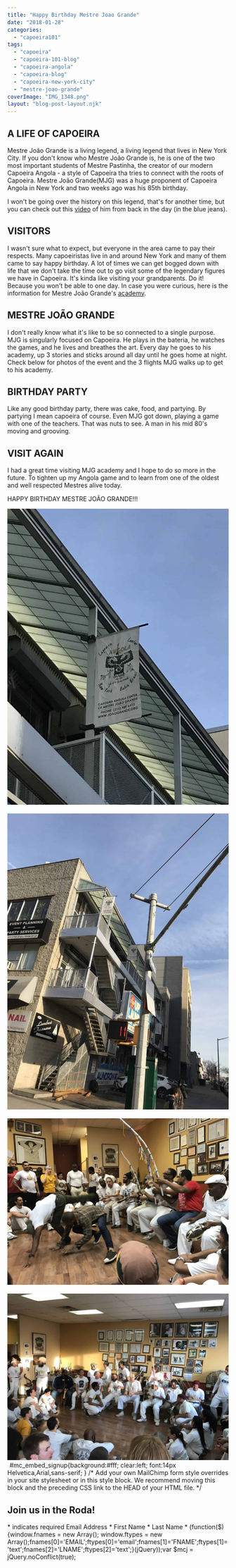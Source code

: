 ```yaml
---
title: "Happy Birthday Mestre Joao Grande"
date: "2018-01-28"
categories: 
  - "capoeira101"
tags: 
  - "capoeira"
  - "capoeira-101-blog"
  - "capoeira-angola"
  - "capoeira-blog"
  - "capoeira-new-york-city"
  - "mestre-joao-grande"
coverImage: "IMG_1348.png"
layout: "blog-post-layout.njk"
---
```


## A LIFE OF CAPOEIRA

Mestre João Grande is a living legend, a living legend that lives in New York City. If you don't know who Mestre João Grande is, he is one of the two most important students of Mestre Pastinha, the creator of our modern Capoeira Angola - a style of Capoeira tha tries to connect with the roots of Capoeira. Mestre João Grande(MJG) was a huge proponent of Capoeira Angola in New York and two weeks ago was his 85th birthday.

I won't be going over the history on this legend, that's for another time, but you can check out this [video](https://www.youtube.com/watch?v=EHCAzxsB8LY) of him from back in the day (in the blue jeans).

## VISITORS

I wasn't sure what to expect, but everyone in the area came to pay their respects. Many capoeiristas live in and around New York and many of them came to say happy birthday. A lot of times we can get bogged down with life that we don't take the time out to go visit some of the legendary figures we have in Capoeira. It's kinda like visiting your grandparents. Do it! Because you won't be able to one day. In case you were curious, here is the information for Mestre João Grande's [academy](http://www.joaogrande.org/).

## MESTRE JOÃO GRANDE

I don't really know what it's like to be so connected to a single purpose. MJG is singularly focused on Capoeira. He plays in the bateria, he watches the games, and he lives and breathes the art. Every day he goes to his academy, up 3 stories and sticks around all day until he goes home at night. Check below for photos of the event and the 3 flights MJG walks up to get to his academy.

## BIRTHDAY PARTY

Like any good birthday party, there was cake, food, and partying. By partying I mean capoeira of course. Even MJG got down, playing a game with one of the teachers. That was nuts to see. A man in his mid 80's moving and grooving.

## VISIT AGAIN

I had a great time visiting MJG academy and I hope to do so more in the future. To tighten up my Angola game and to learn from one of the oldest and well respected Mestres alive today.

HAPPY BIRTHDAY MESTRE JOÃO GRANDE!!!

![capoeira angola](images/IMG_1315-e1517156321215.jpg)![capoeira angola](data:image/gif;base64,R0lGODlhAQABAIAAAAAAAP///yH5BAEAAAAALAAAAAABAAEAAAIBRAA7) ![Mestre Joao Grande's academy](images/IMG_1314-e1517156272118.jpg)![Mestre Joao Grande's academy](data:image/gif;base64,R0lGODlhAQABAIAAAAAAAP///yH5BAEAAAAALAAAAAABAAEAAAIBRAA7) ![capoeira game](images/IMG_1328-2.jpg)![capoeira game](data:image/gif;base64,R0lGODlhAQABAIAAAAAAAP///yH5BAEAAAAALAAAAAABAAEAAAIBRAA7) ![Capoeira angola roda](images/IMG_1320-2.jpg)![Capoeira angola roda](data:image/gif;base64,R0lGODlhAQABAIAAAAAAAP///yH5BAEAAAAALAAAAAABAAEAAAIBRAA7) #mc\_embed\_signup{background:#fff; clear:left; font:14px Helvetica,Arial,sans-serif; } /\* Add your own MailChimp form style overrides in your site stylesheet or in this style block. We recommend moving this block and the preceding CSS link to the HEAD of your HTML file. \*/

## Join us in the Roda!

\* indicates required Email Address \* First Name \* Last Name \* (function($) {window.fnames = new Array(); window.ftypes = new Array();fnames\[0\]='EMAIL';ftypes\[0\]='email';fnames\[1\]='FNAME';ftypes\[1\]='text';fnames\[2\]='LNAME';ftypes\[2\]='text';}(jQuery));var $mcj = jQuery.noConflict(true);